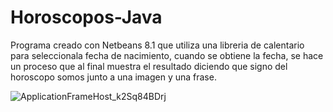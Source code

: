 ﻿# Horoscopos-Java
Programa creado con Netbeans 8.1 que utiliza una libreria de calentario para seleccionala fecha de nacimiento,
cuando se obtiene la fecha, se hace un proceso que al final muestra el resultado diciendo que signo del horoscopo somos
junto a una imagen y una frase.

![ApplicationFrameHost_k2Sq84BDrj](https://user-images.githubusercontent.com/60910680/116968343-e9e43700-ac79-11eb-8ada-b962b5c7c803.png)
